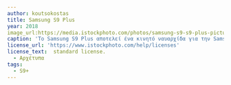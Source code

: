 ```yaml
---
author: koutsokostas
title: Samsung S9 Plus
year: 2018
image_url:https://media.istockphoto.com/photos/samsung-s9-s9-plus-picture-id954538072
caption: 'Το Samsung S9 Plus αποτελεί ένα κινητό ναυαρχίδα για την Samsung και κατασκευάστηκε το 2018 .'
license_url: 'https://www.istockphoto.com/help/licenses'
license_text:  standard license.
  - Αρχέτυπα 
tags:
  - S9+
---
```

